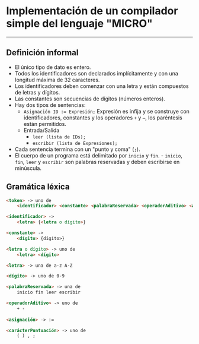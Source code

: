# Implementación de un compilador simple del lenguaje "MICRO"
<hr>

## Definición informal

- El único tipo de dato es entero.
- Todos los identificadores son declarados implícitamente y con una longitud máxima de
32 caracteres.
- Los identificadores deben comenzar con una letra y están compuestos de letras y
dígitos.
- Las constantes son secuencias de dígitos (números enteros).
- Hay dos tipos de sentencias:
	- `Asignación ID := Expresión;` Expresión es infija y se construye con
identificadores, constantes y los operadores `+` y `–`, los paréntesis están
permitidos.
	- Entrada/Salida
		- `leer (lista de IDs);`
		- `escribir (lista de Expresiones);`
- Cada sentencia termina con un "punto y coma" (`;`).
- El cuerpo de un programa está delimitado por `inicio` y `fin`. - `inicio`, `fin`, `leer` y `escribir` son palabras reservadas y deben escribirse en minúscula.

## Gramática léxica

```html
<token> -> uno de  
	<identificador> <constante> <palabraReservada> <operadorAditivo> <asignación> <carácterPuntuación>

<identificador> ->
	<letra> {<letra o dígito>}

<constante> ->
	<dígito> {dígito>}

<letra o dígito> -> uno de
	<letra> <dígito>

<letra> -> una de a-z A-Z

<dígito> -> uno de 0-9

<palabraReservada> -> una de
	inicio fin leer escribir

<operadorAditivo> -> uno de
	+ -
	
<asignación> -> :=

<carácterPuntuación> -> uno de
	( ) , ;
```